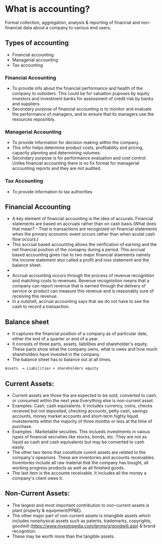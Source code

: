 # What is accounting?
Formal collection, aggregation, analysis & reporting of financial and non-financial data about a company to various end users.

## Types of accounting
- Financial accounting
- Managerial accounting
- Tax accounting

### Financial Accounting
 - To provide info about the financial performance and health of the company to outsiders. This could be for valuation puposes by equity investors and investment banks for assessment of credit risk by banks and suppliers.
 - Secondary purpose of financial accounting is to monitor and evaluate the performance of managers, and to ensure that its managers use the resources reposnibly.

### Managerial Accounting
- To provide information for decision making within the company.
- This infor helps determine product costs, profitability and pricing, capacity planning and determining volumes. 
- Secondary purpose is for performance evaluation and cost control. Unlike financial accounting there is no fix format for managerial accounting reports and they are not audited.

### Tax Accounting
- To provide information to tax authorities


## Financial Accounting
 - A key element of financial accounting is the idea of accurals. Financial statements are based on accruals rather than on cash basis.(What does that mean? - That is transactions are recognized on financial statements when the primary economic event occurs rather than when acutal cash flow occurs.)
 - This accrual based accounting allows the verification of earning and the net financial position of the comapny during a period. This accrual based accounting gives rise to two major financial staements namely the income statement also called a profit and loss statement and the balance sheet.
 - 
 - Accrual accounting occurs through the process of revenue recognition and matching costs to revenues. Revenue recogniotion means that a company can report revenue that is earned through the delivery of service or product can measure this revenue and is reasonably sure of receiving this revenue. 
 - In a nutshell, accrual accounting says that we do not have to see the cash to record a transaction. 
 

## Balance sheet
- It captures the financial position of a company as of particular date, either the end of a quarter or end of a year.
- It consists of three parts, assets, liabilities and shareholder's equity. These parts show what the company owns, what is owes and how much shareholders have invested in the company. 
- The balance sheet has to balance out at all times.
```sh
Assets  = Liabilities + shareholders equity
```

## Current Assets:
* Current assets are those tha are expected to be sold, converted to cash, or consumed within the next year.Everything else is non-current asset.
* Examples: Cash, cash equivalents. It includes currency, coins, checks received but not deposited, checking accounts, petty cash, savings accounts, money market accounts and short-term highly liquid investements within the majority of three months or less at the time of purchase.
* Examples : Marketable secuities. This inclueds investments in vaious types of financial secruities like stocks, bonds, etc. They are not as liquid as cash and cash equivalents but may be converted to cash easily.
* The other two items that constitute curent assets are related to the company's opearions. These are inventories and accounts receivables. Inventories include all raw material that the company has bought, all working progress products as well as all finished goods.
* The last item is the accounte receivable. It includes all the money a company's client owes it. 

## Non-Current Assets:
* The largest and most important contribution to non-current assets is plant property & equipment(PP&E).
* The other major part of non-current assets is intangible assets which includes nonphysical assets such as patents, trademarks, copyrights, goodwill (https://www.investopedia.com/terms/g/goodwill.asp)  & brand recognition.
* These may be worth more than the tangible assets.


